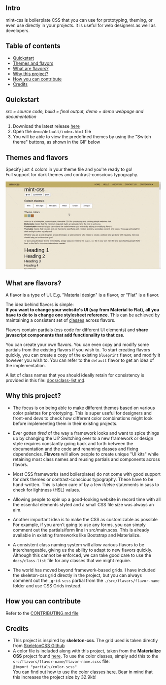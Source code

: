 ## Intro
mint-css is boilerplate CSS that you can use for prototyping, theming, or even use directly in your projects. 
It is useful for web designers as well as developers.

## Table of contents

* [Quickstart](#quickstart)
* [Themes and flavors](#themes-and-flavors)
* [What are flavors?](#what-are-flavors)
* [Why this project?](#why-this-project)
* [How you can contribute](#how-you-can-contribute)
* [Credits](#credits)

## Quickstart
*src = source code, build = final output, demo = demo webpage and documentation*
1. Download the latest release [here](https://github.com/Saunved/mint-css/releases)
2. Open the ```demo/default/index.html``` file
3. You will be able to view the predefined themes by using the "Switch theme" buttons, as shown in the GIF below

## Themes and flavors

Specify just 4 colors in your theme file and you're ready to go!  
Full support for dark themes and contrast-conscious typography.  

![alt text](./themes_ui.gif "Themes GIF")

## What are flavors?
A flavor is a type of UI. E.g. "Material design" is a flavor, or "Flat" is a flavor.

The idea behind flavors is simple:  
**If you want to change your website's UI (say from Material to Flat), all you have to do to is change one stylesheet reference.** This can be achieved by maintaining a consistent set of [classes](./docs/class-list.md) across flavors.

Flavors contain partials (css code for different UI elements) and **share javascript components that add functionality to that css.**

You can create your own flavors. You can even copy and modify some partials from the existing flavors if you wish to. To start creating flavors quickly, you can create a copy of the existing ```blueprint``` flavor, and modify it however you wish to. You can refer to the ```default``` flavor to get an idea of the implementation.

A list of class names that you should ideally retain for consistency is provided in this file: [docs/class-list.md](./docs/class-list.md).

## Why this project?
* The focus is on being able to make different themes based on various color palettes for prototyping. This is super useful for designers and front-end devs to check how different color combinations might look before implementing them in their existing projects.

* Ever gotten *tired* of the way a framework looks and want to spice things up by changing the UI? Switching over to a new framework or design style requires constantly going back and forth between the documentation and the code and renaming classes and fixing dependencies. **Flavors** will allow people to create unique "UI kits" while retaining most class names and reusing partials and components across flavors.

* Most CSS frameworks (and boilerplates) do not come with good support for dark themes or contrast-conscious typography. These have to be hand-written. This is taken care of by a few if/else statements in sass to check for lightness (HSL) values.

* Allowing people to spin up a good-looking website in record time with all the essential elements styled and a small CSS file size was always an aim.

* Another important idea is to make the CSS as customizable as possible For example, if you aren't going to use any forms, you can simply comment out the partials/form line in src/main.scss. This is already available in existing frameworks like Bootstrap and Materialize.

* A consistent class naming system will allow various flavors to be interchangeable, giving us the ability to adapt to new flavors quickly. Although this cannot be enforced, we can take good care to use the ```docs/class-list``` file for any classes that we might require.

* The world has moved beyond framework-based grids. I have included the skeleton-css grid directly in the project, but you can always comment out the ```_grid.scss``` partial from the ```./src/flavors/flavor-name``` folder and use CSS Grids instead.

## How you can contribute
Refer to the [CONTRIBUTING.md file](https://github.com/Saunved/mint-css/blob/master/CONTRIBUTING.md)

## Credits
* This project is inspired by **skeleton-css**. The grid used is taken directly from [SkeletonCSS Github](https://github.com/dhg/Skeleton.)
* A color file is included along with this project, taken from the **Materialize CSS** project found [here](https://github.com/Dogfalo/materialize). To use the color classes, simply add this to the ```src/flavors/flavor-name/flavor-name.scss``` file:  
```@import "partials/color.scss"```  
You can find out how to use the color classes [here](https://materializecss.com/color.html).
Bear in mind that this increases the project size by 32.9kb!